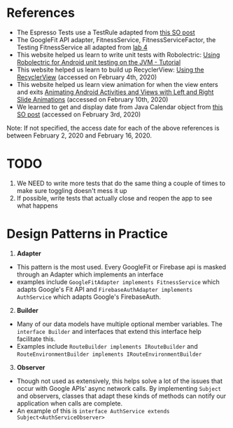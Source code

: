 # References
  * The Espresso Tests use a TestRule adapted from [this SO post](https://stackoverflow.com/questions/37597080/reset-app-state-between-instrumentationtestcase-runs)
  * The GoogleFit API adapter, FitnessService, FitnessServiceFactor, the Testing FitnessService all adapted from [lab 4](https://github.com/UCSD-CSE-110-2020/lab4-fitness)
  * This website helped us learn to write unit tests with Robolectric: [Using Robolectric for Android unit testing on the JVM - Tutorial](https://www.vogella.com/tutorials/Robolectric/article.html)
  * This website helped us learn to build up RecyclerView: [Using the RecyclerView](https://guides.codepath.com/android/using-the-recyclerview) (accessed on February 4th, 2020)
  * This website helped us learn view animation for when the view enters and exits [Animating Android Activities and Views with Left and Right Slide Animations](https://kylewbanks.com/blog/left-and-right-slide-animations-on-android-activity-or-view) (accessed on February 10th, 2020)
  * We learned to get and display date from Java Calendar object from [this SO post](https://stackoverflow.com/questions/3574811/how-can-i-get-a-date-from-my-calendar) (accessed on February 3rd, 2020)
  
Note: If not specified, the access date for each of the above references is between February 2, 2020 and February 16, 2020.

# TODO
1. We NEED to write more tests that do the same thing a couple of times to make sure toggling doesn't mess it up
2. If possible, write tests that actually close and reopen the app to see what happens

# Design Patterns in Practice
1. **Adapter**
 - This pattern is the most used. Every GoogleFit or Firebase api is masked through an Adapter which implements an interface
 - examples include `GoogleFitAdapter implements FitnessService` which adapts Google's Fit API and `FirebaseAuthAdapter implements AuthService` which adapts Google's FirebaseAuth. 
 
2. **Builder**
 - Many of our data models have multiple optional member variables. The `interface Builder` and interfaces that extend this interface help facilitate this. 
 - Examples include `RouteBuilder implements IRouteBuilder` and `RouteEnvironmentBuilder implements IRouteEnvironmentBuilder` 
 
3. **Observer**
 - Though not used as extensively, this helps solve a lot of the issues that occur with Google APIs' async network calls. By implementing `Subject` and observers, classes that adapt these kinds of methods can notify our application when calls are complete.
 - An example of this is `interface AuthService extends Subject<AuthServiceObserver>`
